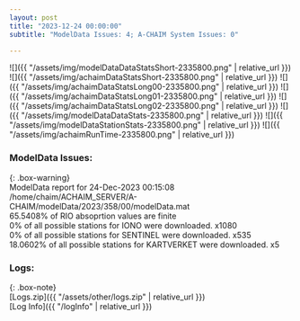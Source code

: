 ```yaml
---
layout: post
title: "2023-12-24 00:00:00"
subtitle: "ModelData Issues: 4; A-CHAIM System Issues: 0"

---
```


![]({{ "/assets/img/modelDataDataStatsShort-2335800.png" | relative_url }})
![]({{ "/assets/img/achaimDataStatsShort-2335800.png" | relative_url }})
![]({{ "/assets/img/achaimDataStatsLong00-2335800.png" | relative_url }})
![]({{ "/assets/img/achaimDataStatsLong01-2335800.png" | relative_url }})
![]({{ "/assets/img/achaimDataStatsLong02-2335800.png" | relative_url }})
![]({{ "/assets/img/modelDataDataStats-2335800.png" | relative_url }})
![]({{ "/assets/img/modelDataStationStats-2335800.png" | relative_url }})
![]({{ "/assets/img/achaimRunTime-2335800.png" | relative_url }})


### ModelData Issues:  
  
{: .box-warning}  
 ModelData report for 24-Dec-2023 00:15:08   
 /home/chaim/ACHAIM_SERVER/A-CHAIM/modelData/2023/358/00/modelData.mat   
 65.5408% of RIO absoprtion values are finite   
 0% of all possible stations for IONO were downloaded. x1080   
 0% of all possible stations for SENTINEL were downloaded. x535   
 18.0602% of all possible stations for KARTVERKET were downloaded. x5   
  


### Logs:  
  
{: .box-note}  
[Logs.zip]({{ "/assets/other/logs.zip" | relative_url }})  
[Log Info]({{ "/logInfo" | relative_url }})  
